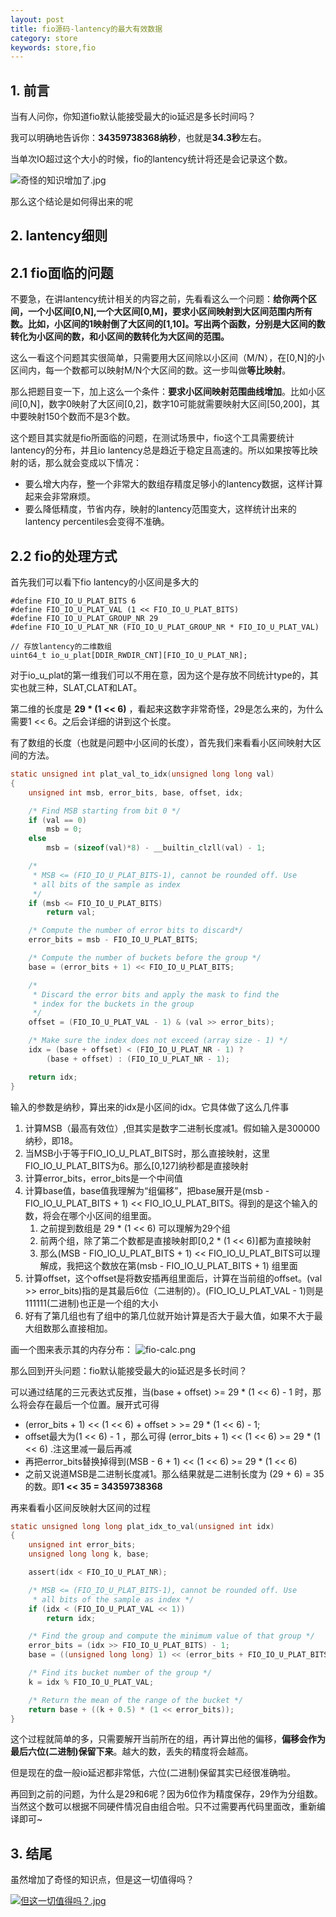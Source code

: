 ```yaml
---
layout: post
title: fio源码-lantency的最大有效数据
category: store
keywords: store,fio
---
```


## 1. 前言

当有人问你，你知道fio默认能接受最大的io延迟是多长时间吗？

我可以明确地告诉你：**34359738368纳秒**，也就是**34.3秒**左右。

当单次IO超过这个大小的时候，fio的lantency统计将还是会记录这个数。

![奇怪的知识增加了.jpg](https://s1.ax1x.com/2020/03/12/8miWqI.jpg)

那么这个结论是如何得出来的呢

## 2. lantency细则

## 2.1 fio面临的问题

不要急，在讲lantency统计相关的内容之前，先看看这么一个问题：**给你两个区间，一个小区间[0,N],一个大区间[0,M]，要求小区间映射到大区间范围内所有数。比如，小区间的1映射倒了大区间的[1,10]。写出两个函数，分别是大区间的数转化为小区间的数，和小区间的数转化为大区间的范围。**

这么一看这个问题其实很简单，只需要用大区间除以小区间（M/N），在[0,N]的小区间内，每一个数都可以映射M/N个大区间的数。这一步叫做**等比映射**。

那么把题目变一下，加上这么一个条件：**要求小区间映射范围曲线增加**。比如小区间[0,N]，数字0映射了大区间[0,2]，数字10可能就需要映射大区间[50,200]，其中要映射150个数而不是3个数。

这个题目其实就是fio所面临的问题，在测试场景中，fio这个工具需要统计lantency的分布，并且io lantency总是趋近于稳定且高速的。所以如果按等比映射的话，那么就会变成以下情况：

* 要么增大内存，整一个非常大的数组存精度足够小的lantency数据，这样计算起来会非常麻烦。
* 要么降低精度，节省内存，映射的lantency范围变大，这样统计出来的lantency percentiles会变得不准确。

## 2.2 fio的处理方式

首先我们可以看下fio lantency的小区间是多大的
```
#define FIO_IO_U_PLAT_BITS 6
#define FIO_IO_U_PLAT_VAL (1 << FIO_IO_U_PLAT_BITS)
#define FIO_IO_U_PLAT_GROUP_NR 29
#define FIO_IO_U_PLAT_NR (FIO_IO_U_PLAT_GROUP_NR * FIO_IO_U_PLAT_VAL)

// 存放lantency的二维数组
uint64_t io_u_plat[DDIR_RWDIR_CNT][FIO_IO_U_PLAT_NR];
```
对于io_u_plat的第一维我们可以不用在意，因为这个是存放不同统计type的，其实也就三种，SLAT,CLAT和LAT。

第二维的长度是 **29 * (1 << 6)** ，看起来这数字非常奇怪，29是怎么来的，为什么需要1 << 6。之后会详细的讲到这个长度。

有了数组的长度（也就是问题中小区间的长度），首先我们来看看小区间映射大区间的方法。
```c
static unsigned int plat_val_to_idx(unsigned long long val)
{
	unsigned int msb, error_bits, base, offset, idx;

	/* Find MSB starting from bit 0 */
	if (val == 0)
		msb = 0;
	else
		msb = (sizeof(val)*8) - __builtin_clzll(val) - 1;

	/*
	 * MSB <= (FIO_IO_U_PLAT_BITS-1), cannot be rounded off. Use
	 * all bits of the sample as index
	 */
	if (msb <= FIO_IO_U_PLAT_BITS)
		return val;

	/* Compute the number of error bits to discard*/
	error_bits = msb - FIO_IO_U_PLAT_BITS;

	/* Compute the number of buckets before the group */
	base = (error_bits + 1) << FIO_IO_U_PLAT_BITS;

	/*
	 * Discard the error bits and apply the mask to find the
	 * index for the buckets in the group
	 */
	offset = (FIO_IO_U_PLAT_VAL - 1) & (val >> error_bits);

	/* Make sure the index does not exceed (array size - 1) */
	idx = (base + offset) < (FIO_IO_U_PLAT_NR - 1) ?
		(base + offset) : (FIO_IO_U_PLAT_NR - 1);

	return idx;
}
```

输入的参数是纳秒，算出来的idx是小区间的idx。它具体做了这么几件事
1. 计算MSB（最高有效位）,但其实是数字二进制长度减1。假如输入是300000纳秒，即18。
2. 当MSB小于等于FIO_IO_U_PLAT_BITS时，那么直接映射，这里FIO_IO_U_PLAT_BITS为6。那么[0,127]纳秒都是直接映射
3. 计算error_bits，error_bits是一个中间值
4. 计算base值，base值我理解为“组偏移”，把base展开是(msb - FIO_IO_U_PLAT_BITS + 1) << FIO_IO_U_PLAT_BITS。得到的是这个输入的数，将会在哪个小区间的组里面。
    1. 之前提到数组是 29 * (1 << 6) 可以理解为29个组
    2. 前两个组，除了第二个数都是直接映射即[0,2 * (1 << 6)]都为直接映射
    3. 那么(MSB - FIO_IO_U_PLAT_BITS + 1) << FIO_IO_U_PLAT_BITS可以理解成，我把这个数放在第(msb - FIO_IO_U_PLAT_BITS + 1) 组里面
5. 计算offset，这个offset是将数安插再组里面后，计算在当前组的offset。(val >> error_bits)指的是其最后6位（二进制的）。(FIO_IO_U_PLAT_VAL - 1)则是111111(二进制)也正是一个组的大小
6. 好有了第几组也有了组中的第几位就开始计算是否大于最大值，如果不大于最大组数那么直接相加。

画一个图来表示其的内存分布：
![fio-calc.png](https://s1.ax1x.com/2020/03/12/8mJ9fg.png)

那么回到开头问题：fio默认能接受最大的io延迟是多长时间？

可以通过结尾的三元表达式反推，当(base + offset) >= 29 * (1 << 6) - 1 时，那么将会存在最后一个位置。展开式可得

* (error_bits + 1) << (1 << 6) + offset > >= 29 * (1 << 6) - 1;
* offset最大为(1 << 6) - 1 ，那么可得 (error_bits + 1) << (1 << 6)  >= 29 * (1 << 6) .注这里减一最后再减
* 再把error_bits替换掉得到(MSB - 6 + 1) << (1 << 6)  >= 29 * (1 << 6)
* 之前又说道MSB是二进制长度减1。那么结果就是二进制长度为 (29 + 6) = 35的数。即**1 << 35 = 34359738368**

再来看看小区间反映射大区间的过程
```c
static unsigned long long plat_idx_to_val(unsigned int idx)
{
	unsigned int error_bits;
	unsigned long long k, base;

	assert(idx < FIO_IO_U_PLAT_NR);

	/* MSB <= (FIO_IO_U_PLAT_BITS-1), cannot be rounded off. Use
	 * all bits of the sample as index */
	if (idx < (FIO_IO_U_PLAT_VAL << 1))
		return idx;

	/* Find the group and compute the minimum value of that group */
	error_bits = (idx >> FIO_IO_U_PLAT_BITS) - 1;
	base = ((unsigned long long) 1) << (error_bits + FIO_IO_U_PLAT_BITS);

	/* Find its bucket number of the group */
	k = idx % FIO_IO_U_PLAT_VAL;

	/* Return the mean of the range of the bucket */
	return base + ((k + 0.5) * (1 << error_bits));
}

```

这个过程就简单的多，只需要解开当前所在的组，再计算出他的偏移，**偏移会作为最后六位(二进制)保留下来**。越大的数，丢失的精度将会越高。

但是现在的盘一般io延迟都非常低，六位(二进制)保留其实已经很准确啦。

再回到之前的问题，为什么是29和6呢？因为6位作为精度保存，29作为分组数。当然这个数可以根据不同硬件情况自由组合啦。只不过需要再代码里面改，重新编译即可~

## 3. 结尾

虽然增加了奇怪的知识点，但是这一切值得吗？

[![但这一切值得吗？.jpg](https://s1.ax1x.com/2020/03/12/8makdI.jpg)](https://imgchr.com/i/8makdI)

